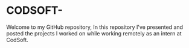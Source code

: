 # CODSOFT-
Welcome to my GitHub repository, In this repository I've presented and posted the projects I worked on while working remotely as an intern at CodSoft.
